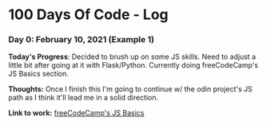 # 100 Days Of Code - Log

### Day 0: February 10, 2021 (Example 1)


**Today's Progress**: Decided to brush up on some JS skills. Need to adjust a little bit after going at it with Flask/Python. Currently doing freeCodeCamp's JS Basics section. 

**Thoughts:** Once I finish this I'm going to continue w/ the odin project's JS path as I think it'll lead me in a solid direction. 

**Link to work:** [freeCodeCamp's JS Basics](https://www.freecodecamp.org/learn/javascript-algorithms-and-data-structures/basic-javascript)

